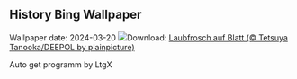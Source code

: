 ## History Bing Wallpaper
Wallpaper date: 2024-03-20
![](https://www.bing.com/th?id=OHR.SpringFrog_DE-DE4626076989_UHD.jpg&w=1000)Download: [Laubfrosch auf Blatt (© Tetsuya Tanooka/DEEPOL by plainpicture)](https://www.bing.com/th?id=OHR.SpringFrog_DE-DE4626076989_UHD.jpg)

Auto get programm by LtgX
